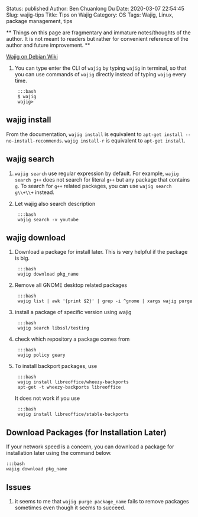 Status: published
Author: Ben Chuanlong Du
Date: 2020-03-07 22:54:45
Slug: wajig-tips
Title: Tips on Wajig
Category: OS
Tags: Wajig, Linux, package management, tips

**
Things on this page are fragmentary and immature notes/thoughts of the author.
It is not meant to readers but rather for convenient reference of the author and future improvement.
**

[Wajig on Debian Wiki](https://wiki.debian.org/Wajig)


1. You can type enter the CLI of `wajig` by typing `wajig` in terminal,
    so that you can use commands of `wajig` directly
    instead of typing `wajig` every time.

        :::bash
        $ wajig
        wajig>

## wajig install

From the documentation,
`wajig install` is equivalent to `apt-get install --no-install-recommends`.
`wajig install-r` is equivalent to `apt-get install`.

## wajig search

1. `wajig search` use regular expression by default.
    For example, 
    `wajig search g++` does not search for literal `g++` but any package that contains `g`. 
    To search for `g++` related packages, 
    you can use `wajig search g\\+\\+` instead.

2. Let wajig also search description

        :::bash
        wajig search -v youtube

## wajig download

1. Download a package for install later.
    This is very helpful if the package is big.

        :::bash
        wajig download pkg_name

1. Remove all GNOME desktop related packages

        :::bash
        wajig list | awk '{print $2}' | grep -i ^gnome | xargs wajig purge

2. install a package of specific version using wajig

        :::bash
        wajig search libssl/testing

3. check which repository a package comes from

        :::bash
        wajig policy geary

6. To install backport packages, use

        :::bash
        wajig install libreoffice/wheezy-backports
        apt-get -t wheezy-backports libreoffice

    It does not work if you use

        :::bash
        wajig install libreoffice/stable-backports

## Download Packages (for Installation Later)

If your network speed is a concern,
you can download a package for installation later using the command below. 

    :::bash
    wajig download pkg_name  

## Issues

1. it seems to me that `wajig purge package_name` fails to remove packages sometimes
    even though it seems to succeed.

